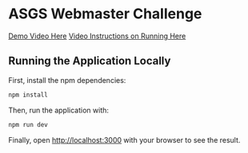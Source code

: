 # ASGS Webmaster Challenge

[Demo Video Here]()
[Video Instructions on Running Here]()

## Running the Application Locally

First, install the npm dependencies:

```bash
npm install
```

Then, run the application with:

```bash
npm run dev
```

Finally, open [http://localhost:3000](http://localhost:3000) with your browser to see the result.
